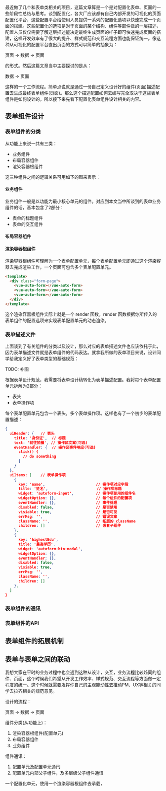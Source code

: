 最近做了几个和表单类相关的项目，这篇文章算是一个是对配置化表单、页面的一些阶段性总结与思考。谈到配置化，各大厂应该都有自己内部开发的可视化的页面配置化平台，这些配置平台给使用人员提供一系列的配置化选项以快速完成一个页面的搭建。这些配置化的选项是对于页面的某个结构、组件等部件做的一层描述，配置人员仅仅需要了解这层描述能决定最终生成页面的样子即可快速完成页面的搭建，这样开发效率有了很大的提升、样式规范和交互流程方面也能保证统一。像这种从可视化的配置平台直出页面的方式可以简单的抽象为：

页面 -> 数据 -> 页面

的形式。然后这篇文章当中主要探讨的是从：

数据 -> 页面

这样的一个工作流程。简单点说就是通过一份自己定义设计好的组件(页面)描述配置去生成最终表单组件(页面)。那么这个描述配置如何去编写完全取决于这些表单组件是如何设计的。所以接下来先看下配置化表单组件设计相关的内容。

## 表单组件设计

### 表单组件的分类

从功能上来说一共有三类：

* 业务组件
* 布局容器组件
* 渲染容器根组件

这三种组件之间的逻辑关系可用如下的图来表示：



#### 业务组件

业务组件一般是以功能为最小核心单元的组件。对应到本文当中所谈到的表单业务组件的话，基本包含了2部分：

* 表单的标题组件
* 表单的交互组件

#### 布局容器组件

#### 渲染容器根组件

渲染容器根组件可理解为一个表单配置单元，每个表单配置单元即通过这个渲染容器去完成渲染工作，一个页面可包含多个表单配置单元。

```html
<template>
  <div class="form-page">
    <vue-auto-form></vue-auto-form>
    <vue-auto-form></vue-auto-form>
    <vue-auto-form></vue-auto-form>
  </div>
</template>
```

这个渲染容器根组件实际上就是一个 render 函数，render 函数根据你所传入的表单组件的配置选项来实现表单配置单元的动态渲染。

### 表单描述文件

上面谈到了有关组件的分类以及设计，那么对应的表单描述文件也应该依托于此，因为表单描述文件就是表单组件的代码表达。就拿我所做的表单项目来说，设计同学给我定义好了表单类型的基础规范：

TODO: 补图

根据表单设计规范，我需要将表单设计稿转化为表单描述配置。我将每个表单配置单元拆解为2部分：

* 表头
* 表单操作项

每个表单配置单元包含一个表头，多个表单操作项。这样也有了一个初步的表单配置描述：

```json
{
  uiHeader: {   // 表头
    title: '身份证',  // 标题
    text: '前往拍摄', // 操作区文案(可选)
    eventHandler: {  // 操作区事件响应(可选)
      click() {
        // do something
      }
    }
  },
  uiItems: [    // 表单操作项
    { 
      key: 'name',                       // 操作项对应字段
      title: '姓名',                      // 操作项标题
      widget: 'autoform-input',          // 操作项使用的组件名
      widgetOption: {},                  // 每个组件的配置项
      eventHandler: {},                  // 事件处理
      disabled: false,                   // 是否禁用
      visiable: true,                    // 是否可见
      errMsg: '',                        // 错误文案
      className: '',                     // 拓展的 className
      children: []                       // 嵌套子组件
    },
    { 
      key: 'highestEdu',
      title: '最高学历',
      widget: 'autoform-btn-modal',
      widgetOption: {},
      eventHandler: {},
      disabled: false,
      visiable: true,
      errMsg: '',
      className: '',
      children: []
    },
  ]
}
```




### 表单组件的通讯

### 表单组件的API

## 表单组件的拓展机制

## 表单与表单之间的联动














我想大家在平时的业务过程中也会遇到这种从设计，交互，业务流程比较趋同的组件、页面，这个时候我们希望从开发工作效率、样式规范、交互流程等方面做一定程度的统一。这个时候就需要发挥你自己的主观能动性去推动PM、UX等相关的同学去拉齐相关的规范意见。



设计的流程：

页面 -> 数据 -> 页面


组件分类(从功能上)：

1. 渲染容器根组件(配置单元)
2. 布局容器组件
3. 业务组件

组件通讯：

1. 配置单元及配置单元通讯
2. 配置单元内部父子组件，及多层级父子组件通讯

一个配置化单元，使用一个渲染容器根组件去承载，